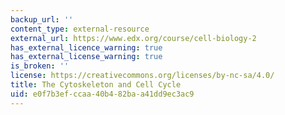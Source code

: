 ```yaml
---
backup_url: ''
content_type: external-resource
external_url: https://www.edx.org/course/cell-biology-2
has_external_licence_warning: true
has_external_license_warning: true
is_broken: ''
license: https://creativecommons.org/licenses/by-nc-sa/4.0/
title: The Cytoskeleton and Cell Cycle
uid: e0f7b3ef-ccaa-40b4-82ba-a41dd9ec3ac9
---
```

